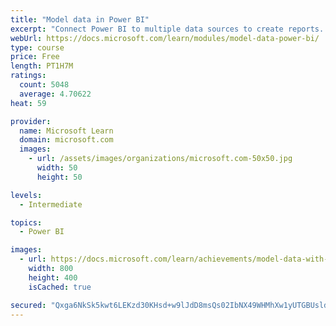 ```yaml
---
title: "Model data in Power BI"
excerpt: "Connect Power BI to multiple data sources to create reports. Define the relationship between your data sources."
webUrl: https://docs.microsoft.com/learn/modules/model-data-power-bi/
type: course
price: Free
length: PT1H7M
ratings:
  count: 5048
  average: 4.70622
heat: 59

provider:
  name: Microsoft Learn
  domain: microsoft.com
  images:
    - url: /assets/images/organizations/microsoft.com-50x50.jpg
      width: 50
      height: 50

levels:
  - Intermediate

topics:
  - Power BI

images:
  - url: https://docs.microsoft.com/learn/achievements/model-data-with-power-bi-desktop-social.png
    width: 800
    height: 400
    isCached: true

secured: "Qxga6NkSk5kwt6LEKzd30KHsd+w9lJdD8msQs02IbNX49WHMhXw1yUTGBUsldHMDIcAvuSegw9QDvAYF/9fITLNJsaftx3kE0ULKSvtxiYhVRczLfSM8lsoyhPE0ZmebbzlDdyWP01aFflctaa7dfbsfphmvYzNHlgA7GE/yiVsdyL+QxPFjx3J7S/Nm/B7PvBdFtEz5XGWK7i48N7/cPR9DmObDNRigKouxpWF2VrxqoR361faIrFh1YuWy2foUVF+TPcqHA4VrsJ8WOvOdxHB0uqXi6uGyGoysp+IAo0smlrLCDLi2vPylYdht8XVAh62YfUA+H3DkEdwSsgCRG88yuKLya7wvGOZj4FhI8hZ2HJbm5fIgvdMT6wVlLjWk6fDjsbJjcGqIPBg75uu7A7oTyHlLPZQoBL41C3FzuiE=;eqGp8kNolBJXsO9HNXtH/g=="
---
```


